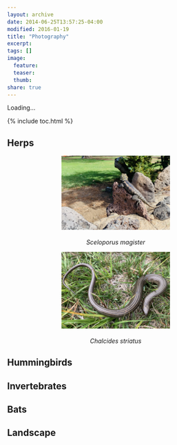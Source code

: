 ```yaml
---
layout: archive
date: 2014-06-25T13:57:25-04:00
modified: 2016-01-19
title: "Photography"
excerpt:
tags: []
image:
  feature:
  teaser:
  thumb:
share: true
---
```


Loading...

{% include toc.html %}

## Herps

<div class="tiles">

<div class="tile">
  <p align="center">
  <img src="herps/spiny.jpg" width="50%">  <br> <br>
    <i>Sceloporus magister</i>
  </p>
</div><!-- /.tile -->
<div class="tile">
  <p align="center">
  <img src="herps/chalcides.jpg" width="50%">  <br> <br>
    <i>Chalcides striatus</i>
  </p>
</div><!-- /.tile -->
  
</div><!-- /.tiles -->

## Hummingbirds

## Invertebrates

## Bats

## Landscape
